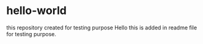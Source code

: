 # hello-world
this repository created for testing purpose
Hello this is added in readme file for testing purpose.

